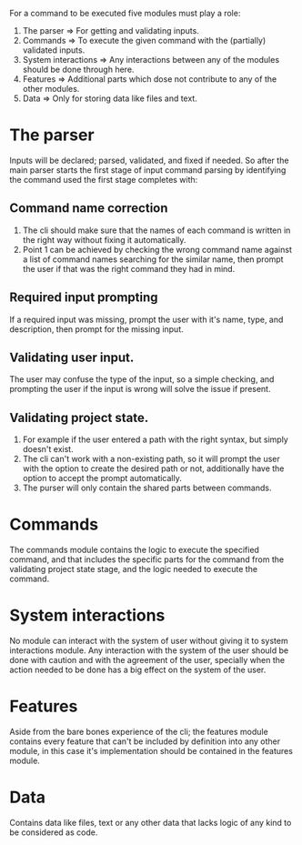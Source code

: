 For a command to be executed five modules must play a role:
1. The parser => For getting and validating inputs.  
2. Commands => To execute the given command with the (partially) validated inputs.
3. System interactions => Any interactions between any of the modules should be done through here. 
4. Features => Additional parts which dose not contribute to any of the other modules.
5. Data => Only for storing data like files and text.  

# The parser
Inputs will be declared; parsed, validated, and fixed if needed.
So after the main parser starts the first stage of input command parsing by identifying the command used the first stage completes with: 
## Command name correction
1. The cli should make sure that the names of each command is written in the right way without fixing it automatically.
2. Point 1 can be achieved by checking the wrong command name against a list of command names searching for the similar name, then prompt the user if that was the right command they had in mind. 
## Required input prompting
If a required input was missing, prompt the user with it's name, type, and description, then prompt for the missing input. 
## Validating user input.
The user may confuse the type of the input, so a simple checking, and prompting the user if the input is wrong will solve the issue if present.  
## Validating project state.
1. For example if the user entered a path with the right syntax, but simply doesn't exist.
2. The cli can't work with a non-existing path, so it will prompt the user with the option to create the desired path or not, additionally have the option to accept the prompt automatically.
3. The purser will only contain the shared parts between commands.
# Commands 
The commands module contains the logic to execute the specified command, and that includes the specific parts for the command from the validating project state stage, and the logic needed to execute the command. 
# System interactions
No module can interact with the system of user without giving it to system interactions module. Any interaction with the system of the user should be done with caution and with the agreement of the user, specially when the action needed to be done has a big effect on the system of the user.
# Features
Aside from the bare bones experience of the cli; the features module contains every feature that can't be included by definition into any other module, in this case it's implementation should be contained in the features module.
# Data
Contains data like files, text or any other data that lacks logic of any kind to be considered as code.